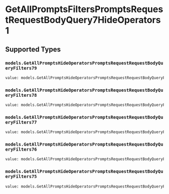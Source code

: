 # GetAllPromptsFiltersPromptsRequestRequestBodyQuery7HideOperators1


## Supported Types

### `models.GetAllPromptsHideOperatorsPromptsRequestRequestBodyQueryFilters79`

```python
value: models.GetAllPromptsHideOperatorsPromptsRequestRequestBodyQueryFilters79 = /* values here */
```

### `models.GetAllPromptsHideOperatorsPromptsRequestRequestBodyQueryFilters78`

```python
value: models.GetAllPromptsHideOperatorsPromptsRequestRequestBodyQueryFilters78 = /* values here */
```

### `models.GetAllPromptsHideOperatorsPromptsRequestRequestBodyQueryFilters77`

```python
value: models.GetAllPromptsHideOperatorsPromptsRequestRequestBodyQueryFilters77 = /* values here */
```

### `models.GetAllPromptsHideOperatorsPromptsRequestRequestBodyQueryFilters76`

```python
value: models.GetAllPromptsHideOperatorsPromptsRequestRequestBodyQueryFilters76 = /* values here */
```

### `models.GetAllPromptsHideOperatorsPromptsRequestRequestBodyQueryFilters75`

```python
value: models.GetAllPromptsHideOperatorsPromptsRequestRequestBodyQueryFilters75 = /* values here */
```

